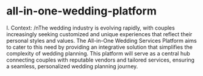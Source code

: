 # all-in-one-wedding-platform
I. Context:
/nThe wedding industry is evolving rapidly, with couples increasingly seeking customized and unique experiences that reflect their personal styles and values. The All-in-One Wedding Services Platform aims to cater to this need by providing an integrative solution that simplifies the complexity of wedding planning. This platform will serve as a central hub connecting couples with reputable vendors and tailored services, ensuring a seamless, personalized wedding planning journey.
